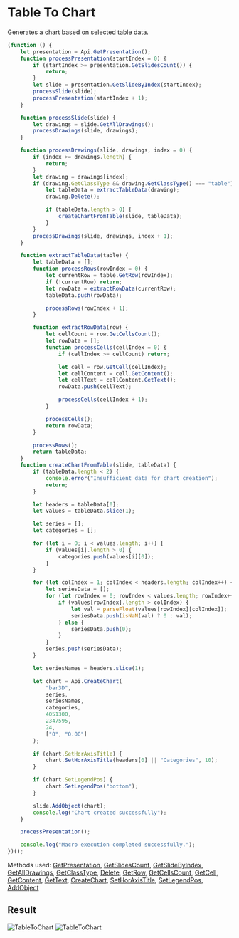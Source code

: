 # Table To Chart

Generates a chart based on selected table data.

```ts
(function () {
    let presentation = Api.GetPresentation();
    function processPresentation(startIndex = 0) {
        if (startIndex >= presentation.GetSlidesCount()) {
            return;
        }
        let slide = presentation.GetSlideByIndex(startIndex);
        processSlide(slide);
        processPresentation(startIndex + 1);
    }

    function processSlide(slide) {
        let drawings = slide.GetAllDrawings();
        processDrawings(slide, drawings);
    }

    function processDrawings(slide, drawings, index = 0) {
        if (index >= drawings.length) {
            return;
        }
        let drawing = drawings[index];
        if (drawing.GetClassType && drawing.GetClassType() === "table") {
            let tableData = extractTableData(drawing);
            drawing.Delete();

            if (tableData.length > 0) {
                createChartFromTable(slide, tableData);
            }
        }
        processDrawings(slide, drawings, index + 1);
    }

    function extractTableData(table) {
        let tableData = [];
        function processRows(rowIndex = 0) {
            let currentRow = table.GetRow(rowIndex);
            if (!currentRow) return;
            let rowData = extractRowData(currentRow);
            tableData.push(rowData);

            processRows(rowIndex + 1);
        }

        function extractRowData(row) {
            let cellCount = row.GetCellsCount();
            let rowData = [];
            function processCells(cellIndex = 0) {
                if (cellIndex >= cellCount) return;

                let cell = row.GetCell(cellIndex);
                let cellContent = cell.GetContent();
                let cellText = cellContent.GetText();
                rowData.push(cellText);

                processCells(cellIndex + 1);
            }

            processCells();
            return rowData;
        }

        processRows();
        return tableData;
    }
    function createChartFromTable(slide, tableData) {
        if (tableData.length < 2) {
            console.error("Insufficient data for chart creation");
            return;
        }

        let headers = tableData[0];
        let values = tableData.slice(1);

        let series = [];
        let categories = [];

        for (let i = 0; i < values.length; i++) {
            if (values[i].length > 0) {
                categories.push(values[i][0]);
            }
        }

        for (let colIndex = 1; colIndex < headers.length; colIndex++) {
            let seriesData = [];
            for (let rowIndex = 0; rowIndex < values.length; rowIndex++) {
                if (values[rowIndex].length > colIndex) {
                    let val = parseFloat(values[rowIndex][colIndex]);
                    seriesData.push(isNaN(val) ? 0 : val);
                } else {
                    seriesData.push(0);
                }
            }
            series.push(seriesData);
        }

        let seriesNames = headers.slice(1);

        let chart = Api.CreateChart(
            "bar3D",
            series,
            seriesNames,
            categories,
            4051300,
            2347595,
            24,
            ["0", "0.00"]
        );

        if (chart.SetHorAxisTitle) {
            chart.SetHorAxisTitle(headers[0] || "Categories", 10);
        }

        if (chart.SetLegendPos) {
            chart.SetLegendPos("bottom");
        }

        slide.AddObject(chart);
        console.log("Chart created successfully");
    }

    processPresentation();

    console.log("Macro execution completed successfully.");
})();
```

Methods used: [GetPresentation](../../../../office-api/usage-api/presentation-api/Api/Methods/GetPresentation.md), [GetSlidesCount](../../../../office-api/usage-api/presentation-api/ApiPresentation/Methods/GetSlidesCount.md), [GetSlideByIndex](../../../../office-api/usage-api/presentation-api/ApiPresentation/Methods/GetSlideByIndex.md), [GetAllDrawings](../../../../office-api/usage-api/presentation-api/ApiMaster/Methods/GetAllDrawings.md), [GetClassType](../../../../office-api/usage-api/presentation-api/ApiBullet/Methods/GetClassType.md), [Delete](../../../../office-api/usage-api/presentation-api/ApiDrawing/Methods/Delete.md), [GetRow](../../../../office-api/usage-api/presentation-api/ApiTable/Methods/GetRow.md), [GetCellsCount](../../../../office-api/usage-api/presentation-api/ApiTableRow/Methods/GetCellsCount.md), [GetCell](../../../../office-api/usage-api/presentation-api/ApiTableRow/Methods/GetCell.md), [GetContent](../../../../office-api/usage-api/presentation-api/ApiTableCell/Methods/GetContent.md), [GetText](../../../../office-api/usage-api/presentation-api/ApiComment/Methods/GetText.md), [CreateChart](../../../../office-api/usage-api/presentation-api/Api/Methods/CreateChart.md), [SetHorAxisTitle](../../../../office-api/usage-api/presentation-api/ApiChart/Methods/SetHorAxisTitle.md), [SetLegendPos](../../../../office-api/usage-api/presentation-api/ApiChart/Methods/SetLegendPos.md), [AddObject](../../../../office-api/usage-api/presentation-api/ApiMaster/Methods/AddObject.md)

## Result

![TableToChart](/assets/images/plugins/table-to-chart.png#gh-light-mode-only)
![TableToChart](/assets/images/plugins/table-to-chart.dark.png#gh-dark-mode-only)

